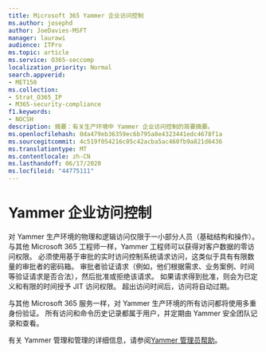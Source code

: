 ```yaml
---
title: Microsoft 365 Yammer 企业访问控制
ms.author: josephd
author: JoeDavies-MSFT
manager: laurawi
audience: ITPro
ms.topic: article
ms.service: O365-seccomp
localization_priority: Normal
search.appverid:
- MET150
ms.collection:
- Strat_O365_IP
- M365-security-compliance
f1.keywords:
- NOCSH
description: 摘要：有关生产环境中 Yammer 企业访问控制的简要摘要。
ms.openlocfilehash: 0da479eb36359ec6b795a8e4323441edc4678f1a
ms.sourcegitcommit: 4c519f054216c05c42acba5ac460fb9a821d6436
ms.translationtype: MT
ms.contentlocale: zh-CN
ms.lasthandoff: 06/17/2020
ms.locfileid: "44775111"
---
```

# <a name="yammer-enterprise-access-controls"></a>Yammer 企业访问控制 

对 Yammer 生产环境的物理和逻辑访问仅限于一小部分人员（基础结构和操作）。 与其他 Microsoft 365 工程师一样，Yammer 工程师可以获得对客户数据的零访问权限。 必须使用基于审批的实时访问控制系统请求访问，这类似于具有有限数量的审批者的密码箱。 审批者验证请求（例如，他们根据需求、业务案例、时间等验证请求是否合法），然后批准或拒绝该请求。 如果请求得到批准，则会为已定义和有限的时间授予 JIT 访问权限。 超出访问时间后，访问将自动过期。

与其他 Microsoft 365 服务一样，对 Yammer 生产环境的所有访问都将使用多重身份验证。 所有访问和命令历史记录都属于用户，并定期由 Yammer 安全团队记录和查看。

有关 Yammer 管理和管理的详细信息，请参阅[Yammer 管理员帮助](https://docs.microsoft.com/yammer/yammer-landing-page)。